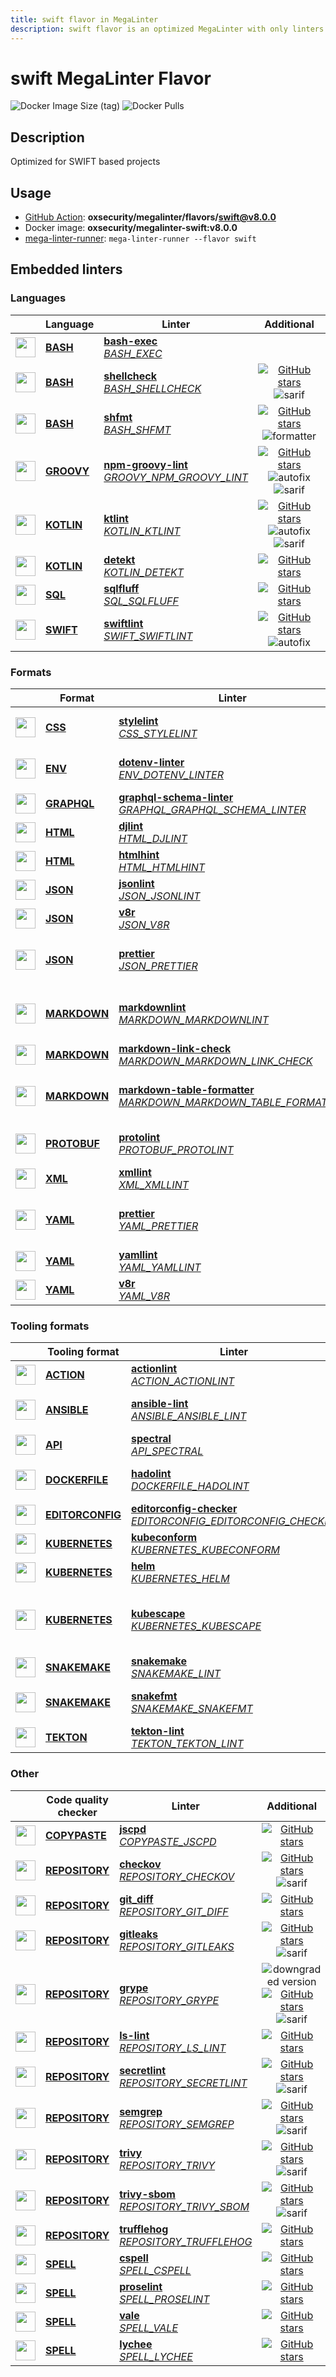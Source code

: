 ```yaml
---
title: swift flavor in MegaLinter
description: swift flavor is an optimized MegaLinter with only linters related to swift projects
---
```

# swift MegaLinter Flavor

![Docker Image Size (tag)](https://img.shields.io/docker/image-size/oxsecurity/megalinter-swift/v8.0.0)
![Docker Pulls](https://img.shields.io/docker/pulls/oxsecurity/megalinter-swift)

## Description

Optimized for SWIFT based projects

## Usage

- [GitHub Action](https://megalinter.io/8.0.0/installation/#github-action): **oxsecurity/megalinter/flavors/swift@v8.0.0**
- Docker image: **oxsecurity/megalinter-swift:v8.0.0**
- [mega-linter-runner](https://megalinter.io/8.0.0/mega-linter-runner/): `mega-linter-runner --flavor swift`

## Embedded linters

### Languages

|                                                                             <!-- -->                                                                             | Language                                                      | Linter                                                                                                                                                                                 |                                                                                                                     Additional                                                                                                                      |
|:----------------------------------------------------------------------------------------------------------------------------------------------------------------:|---------------------------------------------------------------|----------------------------------------------------------------------------------------------------------------------------------------------------------------------------------------|:---------------------------------------------------------------------------------------------------------------------------------------------------------------------------------------------------------------------------------------------------:|
|  <img src="https://github.com/oxsecurity/megalinter/raw/main/docs/assets/icons/bash.ico" alt="" height="32px" class="megalinter-icon"></a> <!-- linter-icon -->  | [**BASH**](https://megalinter.io/8.0.0/descriptors/bash/)     | [**bash-exec**](https://megalinter.io/8.0.0/descriptors/bash_bash_exec/)<br/>[_BASH_EXEC_](https://megalinter.io/8.0.0/descriptors/bash_bash_exec/)                                    |                                                                                                                                                                                                                                                     |
|  <img src="https://github.com/oxsecurity/megalinter/raw/main/docs/assets/icons/bash.ico" alt="" height="32px" class="megalinter-icon"></a> <!-- linter-icon -->  | [**BASH**](https://megalinter.io/8.0.0/descriptors/bash/)     | [**shellcheck**](https://megalinter.io/8.0.0/descriptors/bash_shellcheck/)<br/>[_BASH_SHELLCHECK_](https://megalinter.io/8.0.0/descriptors/bash_shellcheck/)                           |                                [![GitHub stars](https://img.shields.io/github/stars/koalaman/shellcheck?cacheSeconds=3600)](https://github.com/koalaman/shellcheck) ![sarif](https://shields.io/badge/-SARIF-orange)                                |
|  <img src="https://github.com/oxsecurity/megalinter/raw/main/docs/assets/icons/bash.ico" alt="" height="32px" class="megalinter-icon"></a> <!-- linter-icon -->  | [**BASH**](https://megalinter.io/8.0.0/descriptors/bash/)     | [**shfmt**](https://megalinter.io/8.0.0/descriptors/bash_shfmt/)<br/>[_BASH_SHFMT_](https://megalinter.io/8.0.0/descriptors/bash_shfmt/)                                               |                                        [![GitHub stars](https://img.shields.io/github/stars/mvdan/sh?cacheSeconds=3600)](https://github.com/mvdan/sh) ![formatter](https://shields.io/badge/-format-yellow)                                         |
| <img src="https://github.com/oxsecurity/megalinter/raw/main/docs/assets/icons/groovy.ico" alt="" height="32px" class="megalinter-icon"></a> <!-- linter-icon --> | [**GROOVY**](https://megalinter.io/8.0.0/descriptors/groovy/) | [**npm-groovy-lint**](https://megalinter.io/8.0.0/descriptors/groovy_npm_groovy_lint/)<br/>[_GROOVY_NPM_GROOVY_LINT_](https://megalinter.io/8.0.0/descriptors/groovy_npm_groovy_lint/) | [![GitHub stars](https://img.shields.io/github/stars/nvuillam/npm-groovy-lint?cacheSeconds=3600)](https://github.com/nvuillam/npm-groovy-lint) ![autofix](https://shields.io/badge/-autofix-green) ![sarif](https://shields.io/badge/-SARIF-orange) |
| <img src="https://github.com/oxsecurity/megalinter/raw/main/docs/assets/icons/kotlin.ico" alt="" height="32px" class="megalinter-icon"></a> <!-- linter-icon --> | [**KOTLIN**](https://megalinter.io/8.0.0/descriptors/kotlin/) | [**ktlint**](https://megalinter.io/8.0.0/descriptors/kotlin_ktlint/)<br/>[_KOTLIN_KTLINT_](https://megalinter.io/8.0.0/descriptors/kotlin_ktlint/)                                     |         [![GitHub stars](https://img.shields.io/github/stars/pinterest/ktlint?cacheSeconds=3600)](https://github.com/pinterest/ktlint) ![autofix](https://shields.io/badge/-autofix-green) ![sarif](https://shields.io/badge/-SARIF-orange)         |
| <img src="https://github.com/oxsecurity/megalinter/raw/main/docs/assets/icons/kotlin.ico" alt="" height="32px" class="megalinter-icon"></a> <!-- linter-icon --> | [**KOTLIN**](https://megalinter.io/8.0.0/descriptors/kotlin/) | [**detekt**](https://megalinter.io/8.0.0/descriptors/kotlin_detekt/)<br/>[_KOTLIN_DETEKT_](https://megalinter.io/8.0.0/descriptors/kotlin_detekt/)                                     |                                                              [![GitHub stars](https://img.shields.io/github/stars/detekt/detekt?cacheSeconds=3600)](https://github.com/detekt/detekt)                                                               |
|  <img src="https://github.com/oxsecurity/megalinter/raw/main/docs/assets/icons/sql.ico" alt="" height="32px" class="megalinter-icon"></a> <!-- linter-icon -->   | [**SQL**](https://megalinter.io/8.0.0/descriptors/sql/)       | [**sqlfluff**](https://megalinter.io/8.0.0/descriptors/sql_sqlfluff/)<br/>[_SQL_SQLFLUFF_](https://megalinter.io/8.0.0/descriptors/sql_sqlfluff/)                                      |                                                          [![GitHub stars](https://img.shields.io/github/stars/sqlfluff/sqlfluff?cacheSeconds=3600)](https://github.com/sqlfluff/sqlfluff)                                                           |
| <img src="https://github.com/oxsecurity/megalinter/raw/main/docs/assets/icons/swift.ico" alt="" height="32px" class="megalinter-icon"></a> <!-- linter-icon -->  | [**SWIFT**](https://megalinter.io/8.0.0/descriptors/swift/)   | [**swiftlint**](https://megalinter.io/8.0.0/descriptors/swift_swiftlint/)<br/>[_SWIFT_SWIFTLINT_](https://megalinter.io/8.0.0/descriptors/swift_swiftlint/)                            |                                  [![GitHub stars](https://img.shields.io/github/stars/realm/SwiftLint?cacheSeconds=3600)](https://github.com/realm/SwiftLint) ![autofix](https://shields.io/badge/-autofix-green)                                   |

### Formats

|                                                                              <!-- -->                                                                              | Format                                                            | Linter                                                                                                                                                                                                                           |                                                                                                       Additional                                                                                                       |
|:------------------------------------------------------------------------------------------------------------------------------------------------------------------:|-------------------------------------------------------------------|----------------------------------------------------------------------------------------------------------------------------------------------------------------------------------------------------------------------------------|:----------------------------------------------------------------------------------------------------------------------------------------------------------------------------------------------------------------------:|
|   <img src="https://github.com/oxsecurity/megalinter/raw/main/docs/assets/icons/css.ico" alt="" height="32px" class="megalinter-icon"></a> <!-- linter-icon -->    | [**CSS**](https://megalinter.io/8.0.0/descriptors/css/)           | [**stylelint**](https://megalinter.io/8.0.0/descriptors/css_stylelint/)<br/>[_CSS_STYLELINT_](https://megalinter.io/8.0.0/descriptors/css_stylelint/)                                                                            |                [![GitHub stars](https://img.shields.io/github/stars/stylelint/stylelint?cacheSeconds=3600)](https://github.com/stylelint/stylelint) ![autofix](https://shields.io/badge/-autofix-green)                |
|   <img src="https://github.com/oxsecurity/megalinter/raw/main/docs/assets/icons/env.ico" alt="" height="32px" class="megalinter-icon"></a> <!-- linter-icon -->    | [**ENV**](https://megalinter.io/8.0.0/descriptors/env/)           | [**dotenv-linter**](https://megalinter.io/8.0.0/descriptors/env_dotenv_linter/)<br/>[_ENV_DOTENV_LINTER_](https://megalinter.io/8.0.0/descriptors/env_dotenv_linter/)                                                            |        [![GitHub stars](https://img.shields.io/github/stars/dotenv-linter/dotenv-linter?cacheSeconds=3600)](https://github.com/dotenv-linter/dotenv-linter) ![autofix](https://shields.io/badge/-autofix-green)        |
| <img src="https://github.com/oxsecurity/megalinter/raw/main/docs/assets/icons/graphql.ico" alt="" height="32px" class="megalinter-icon"></a> <!-- linter-icon -->  | [**GRAPHQL**](https://megalinter.io/8.0.0/descriptors/graphql/)   | [**graphql-schema-linter**](https://megalinter.io/8.0.0/descriptors/graphql_graphql_schema_linter/)<br/>[_GRAPHQL_GRAPHQL_SCHEMA_LINTER_](https://megalinter.io/8.0.0/descriptors/graphql_graphql_schema_linter/)                |                               [![GitHub stars](https://img.shields.io/github/stars/cjoudrey/graphql-schema-linter?cacheSeconds=3600)](https://github.com/cjoudrey/graphql-schema-linter)                               |
|   <img src="https://github.com/oxsecurity/megalinter/raw/main/docs/assets/icons/html.ico" alt="" height="32px" class="megalinter-icon"></a> <!-- linter-icon -->   | [**HTML**](https://megalinter.io/8.0.0/descriptors/html/)         | [**djlint**](https://megalinter.io/8.0.0/descriptors/html_djlint/)<br/>[_HTML_DJLINT_](https://megalinter.io/8.0.0/descriptors/html_djlint/)                                                                                     |                                  [![GitHub stars](https://img.shields.io/github/stars/Riverside-Healthcare/djlint?cacheSeconds=3600)](https://github.com/Riverside-Healthcare/djlint)                                  |
|   <img src="https://github.com/oxsecurity/megalinter/raw/main/docs/assets/icons/html.ico" alt="" height="32px" class="megalinter-icon"></a> <!-- linter-icon -->   | [**HTML**](https://megalinter.io/8.0.0/descriptors/html/)         | [**htmlhint**](https://megalinter.io/8.0.0/descriptors/html_htmlhint/)<br/>[_HTML_HTMLHINT_](https://megalinter.io/8.0.0/descriptors/html_htmlhint/)                                                                             |                                            [![GitHub stars](https://img.shields.io/github/stars/htmlhint/HTMLHint?cacheSeconds=3600)](https://github.com/htmlhint/HTMLHint)                                            |
|   <img src="https://github.com/oxsecurity/megalinter/raw/main/docs/assets/icons/json.ico" alt="" height="32px" class="megalinter-icon"></a> <!-- linter-icon -->   | [**JSON**](https://megalinter.io/8.0.0/descriptors/json/)         | [**jsonlint**](https://megalinter.io/8.0.0/descriptors/json_jsonlint/)<br/>[_JSON_JSONLINT_](https://megalinter.io/8.0.0/descriptors/json_jsonlint/)                                                                             |                                             [![GitHub stars](https://img.shields.io/github/stars/prantlf/jsonlint?cacheSeconds=3600)](https://github.com/prantlf/jsonlint)                                             |
|   <img src="https://github.com/oxsecurity/megalinter/raw/main/docs/assets/icons/json.ico" alt="" height="32px" class="megalinter-icon"></a> <!-- linter-icon -->   | [**JSON**](https://megalinter.io/8.0.0/descriptors/json/)         | [**v8r**](https://megalinter.io/8.0.0/descriptors/json_v8r/)<br/>[_JSON_V8R_](https://megalinter.io/8.0.0/descriptors/json_v8r/)                                                                                                 |                                                 [![GitHub stars](https://img.shields.io/github/stars/chris48s/v8r?cacheSeconds=3600)](https://github.com/chris48s/v8r)                                                 |
|   <img src="https://github.com/oxsecurity/megalinter/raw/main/docs/assets/icons/json.ico" alt="" height="32px" class="megalinter-icon"></a> <!-- linter-icon -->   | [**JSON**](https://megalinter.io/8.0.0/descriptors/json/)         | [**prettier**](https://megalinter.io/8.0.0/descriptors/json_prettier/)<br/>[_JSON_PRETTIER_](https://megalinter.io/8.0.0/descriptors/json_prettier/)                                                                             |                 [![GitHub stars](https://img.shields.io/github/stars/prettier/prettier?cacheSeconds=3600)](https://github.com/prettier/prettier) ![formatter](https://shields.io/badge/-format-yellow)                 |
| <img src="https://github.com/oxsecurity/megalinter/raw/main/docs/assets/icons/markdown.ico" alt="" height="32px" class="megalinter-icon"></a> <!-- linter-icon --> | [**MARKDOWN**](https://megalinter.io/8.0.0/descriptors/markdown/) | [**markdownlint**](https://megalinter.io/8.0.0/descriptors/markdown_markdownlint/)<br/>[_MARKDOWN_MARKDOWNLINT_](https://megalinter.io/8.0.0/descriptors/markdown_markdownlint/)                                                 |           [![GitHub stars](https://img.shields.io/github/stars/DavidAnson/markdownlint?cacheSeconds=3600)](https://github.com/DavidAnson/markdownlint) ![formatter](https://shields.io/badge/-format-yellow)           |
| <img src="https://github.com/oxsecurity/megalinter/raw/main/docs/assets/icons/markdown.ico" alt="" height="32px" class="megalinter-icon"></a> <!-- linter-icon --> | [**MARKDOWN**](https://megalinter.io/8.0.0/descriptors/markdown/) | [**markdown-link-check**](https://megalinter.io/8.0.0/descriptors/markdown_markdown_link_check/)<br/>[_MARKDOWN_MARKDOWN_LINK_CHECK_](https://megalinter.io/8.0.0/descriptors/markdown_markdown_link_check/)                     |                                    [![GitHub stars](https://img.shields.io/github/stars/tcort/markdown-link-check?cacheSeconds=3600)](https://github.com/tcort/markdown-link-check)                                    |
| <img src="https://github.com/oxsecurity/megalinter/raw/main/docs/assets/icons/markdown.ico" alt="" height="32px" class="megalinter-icon"></a> <!-- linter-icon --> | [**MARKDOWN**](https://megalinter.io/8.0.0/descriptors/markdown/) | [**markdown-table-formatter**](https://megalinter.io/8.0.0/descriptors/markdown_markdown_table_formatter/)<br/>[_MARKDOWN_MARKDOWN_TABLE_FORMATTER_](https://megalinter.io/8.0.0/descriptors/markdown_markdown_table_formatter/) | [![GitHub stars](https://img.shields.io/github/stars/nvuillam/markdown-table-formatter?cacheSeconds=3600)](https://github.com/nvuillam/markdown-table-formatter) ![formatter](https://shields.io/badge/-format-yellow) |
| <img src="https://github.com/oxsecurity/megalinter/raw/main/docs/assets/icons/protobuf.ico" alt="" height="32px" class="megalinter-icon"></a> <!-- linter-icon --> | [**PROTOBUF**](https://megalinter.io/8.0.0/descriptors/protobuf/) | [**protolint**](https://megalinter.io/8.0.0/descriptors/protobuf_protolint/)<br/>[_PROTOBUF_PROTOLINT_](https://megalinter.io/8.0.0/descriptors/protobuf_protolint/)                                                             |                [![GitHub stars](https://img.shields.io/github/stars/yoheimuta/protolint?cacheSeconds=3600)](https://github.com/yoheimuta/protolint) ![autofix](https://shields.io/badge/-autofix-green)                |
|   <img src="https://github.com/oxsecurity/megalinter/raw/main/docs/assets/icons/xml.ico" alt="" height="32px" class="megalinter-icon"></a> <!-- linter-icon -->    | [**XML**](https://megalinter.io/8.0.0/descriptors/xml/)           | [**xmllint**](https://megalinter.io/8.0.0/descriptors/xml_xmllint/)<br/>[_XML_XMLLINT_](https://megalinter.io/8.0.0/descriptors/xml_xmllint/)                                                                                    |                                                                                  ![autofix](https://shields.io/badge/-autofix-green)                                                                                   |
|   <img src="https://github.com/oxsecurity/megalinter/raw/main/docs/assets/icons/yaml.ico" alt="" height="32px" class="megalinter-icon"></a> <!-- linter-icon -->   | [**YAML**](https://megalinter.io/8.0.0/descriptors/yaml/)         | [**prettier**](https://megalinter.io/8.0.0/descriptors/yaml_prettier/)<br/>[_YAML_PRETTIER_](https://megalinter.io/8.0.0/descriptors/yaml_prettier/)                                                                             |                 [![GitHub stars](https://img.shields.io/github/stars/prettier/prettier?cacheSeconds=3600)](https://github.com/prettier/prettier) ![formatter](https://shields.io/badge/-format-yellow)                 |
|   <img src="https://github.com/oxsecurity/megalinter/raw/main/docs/assets/icons/yaml.ico" alt="" height="32px" class="megalinter-icon"></a> <!-- linter-icon -->   | [**YAML**](https://megalinter.io/8.0.0/descriptors/yaml/)         | [**yamllint**](https://megalinter.io/8.0.0/descriptors/yaml_yamllint/)<br/>[_YAML_YAMLLINT_](https://megalinter.io/8.0.0/descriptors/yaml_yamllint/)                                                                             |                                         [![GitHub stars](https://img.shields.io/github/stars/adrienverge/yamllint?cacheSeconds=3600)](https://github.com/adrienverge/yamllint)                                         |
|   <img src="https://github.com/oxsecurity/megalinter/raw/main/docs/assets/icons/yaml.ico" alt="" height="32px" class="megalinter-icon"></a> <!-- linter-icon -->   | [**YAML**](https://megalinter.io/8.0.0/descriptors/yaml/)         | [**v8r**](https://megalinter.io/8.0.0/descriptors/yaml_v8r/)<br/>[_YAML_V8R_](https://megalinter.io/8.0.0/descriptors/yaml_v8r/)                                                                                                 |                                                 [![GitHub stars](https://img.shields.io/github/stars/chris48s/v8r?cacheSeconds=3600)](https://github.com/chris48s/v8r)                                                 |

### Tooling formats

|                                                                                <!-- -->                                                                                | Tooling format                                                            | Linter                                                                                                                                                                                                                       |                                                                                                                             Additional                                                                                                                             |
|:----------------------------------------------------------------------------------------------------------------------------------------------------------------------:|---------------------------------------------------------------------------|------------------------------------------------------------------------------------------------------------------------------------------------------------------------------------------------------------------------------|:------------------------------------------------------------------------------------------------------------------------------------------------------------------------------------------------------------------------------------------------------------------:|
|   <img src="https://github.com/oxsecurity/megalinter/raw/main/docs/assets/icons/default.ico" alt="" height="32px" class="megalinter-icon"></a> <!-- linter-icon -->    | [**ACTION**](https://megalinter.io/8.0.0/descriptors/action/)             | [**actionlint**](https://megalinter.io/8.0.0/descriptors/action_actionlint/)<br/>[_ACTION_ACTIONLINT_](https://megalinter.io/8.0.0/descriptors/action_actionlint/)                                                           |                                                                   [![GitHub stars](https://img.shields.io/github/stars/rhysd/actionlint?cacheSeconds=3600)](https://github.com/rhysd/actionlint)                                                                   |
|   <img src="https://github.com/oxsecurity/megalinter/raw/main/docs/assets/icons/ansible.ico" alt="" height="32px" class="megalinter-icon"></a> <!-- linter-icon -->    | [**ANSIBLE**](https://megalinter.io/8.0.0/descriptors/ansible/)           | [**ansible-lint**](https://megalinter.io/8.0.0/descriptors/ansible_ansible_lint/)<br/>[_ANSIBLE_ANSIBLE_LINT_](https://megalinter.io/8.0.0/descriptors/ansible_ansible_lint/)                                                |                                      [![GitHub stars](https://img.shields.io/github/stars/ansible/ansible-lint?cacheSeconds=3600)](https://github.com/ansible/ansible-lint) ![sarif](https://shields.io/badge/-SARIF-orange)                                       |
|   <img src="https://github.com/oxsecurity/megalinter/raw/main/docs/assets/icons/default.ico" alt="" height="32px" class="megalinter-icon"></a> <!-- linter-icon -->    | [**API**](https://megalinter.io/8.0.0/descriptors/api/)                   | [**spectral**](https://megalinter.io/8.0.0/descriptors/api_spectral/)<br/>[_API_SPECTRAL_](https://megalinter.io/8.0.0/descriptors/api_spectral/)                                                                            |                                                               [![GitHub stars](https://img.shields.io/github/stars/stoplightio/spectral?cacheSeconds=3600)](https://github.com/stoplightio/spectral)                                                               |
|  <img src="https://github.com/oxsecurity/megalinter/raw/main/docs/assets/icons/dockerfile.ico" alt="" height="32px" class="megalinter-icon"></a> <!-- linter-icon -->  | [**DOCKERFILE**](https://megalinter.io/8.0.0/descriptors/dockerfile/)     | [**hadolint**](https://megalinter.io/8.0.0/descriptors/dockerfile_hadolint/)<br/>[_DOCKERFILE_HADOLINT_](https://megalinter.io/8.0.0/descriptors/dockerfile_hadolint/)                                                       |                                         [![GitHub stars](https://img.shields.io/github/stars/hadolint/hadolint?cacheSeconds=3600)](https://github.com/hadolint/hadolint) ![sarif](https://shields.io/badge/-SARIF-orange)                                          |
| <img src="https://github.com/oxsecurity/megalinter/raw/main/docs/assets/icons/editorconfig.ico" alt="" height="32px" class="megalinter-icon"></a> <!-- linter-icon --> | [**EDITORCONFIG**](https://megalinter.io/8.0.0/descriptors/editorconfig/) | [**editorconfig-checker**](https://megalinter.io/8.0.0/descriptors/editorconfig_editorconfig_checker/)<br/>[_EDITORCONFIG_EDITORCONFIG_CHECKER_](https://megalinter.io/8.0.0/descriptors/editorconfig_editorconfig_checker/) |                                          [![GitHub stars](https://img.shields.io/github/stars/editorconfig-checker/editorconfig-checker?cacheSeconds=3600)](https://github.com/editorconfig-checker/editorconfig-checker)                                          |
|  <img src="https://github.com/oxsecurity/megalinter/raw/main/docs/assets/icons/kubernetes.ico" alt="" height="32px" class="megalinter-icon"></a> <!-- linter-icon -->  | [**KUBERNETES**](https://megalinter.io/8.0.0/descriptors/kubernetes/)     | [**kubeconform**](https://megalinter.io/8.0.0/descriptors/kubernetes_kubeconform/)<br/>[_KUBERNETES_KUBECONFORM_](https://megalinter.io/8.0.0/descriptors/kubernetes_kubeconform/)                                           |                                                                  [![GitHub stars](https://img.shields.io/github/stars/yannh/kubeconform?cacheSeconds=3600)](https://github.com/yannh/kubeconform)                                                                  |
|  <img src="https://github.com/oxsecurity/megalinter/raw/main/docs/assets/icons/kubernetes.ico" alt="" height="32px" class="megalinter-icon"></a> <!-- linter-icon -->  | [**KUBERNETES**](https://megalinter.io/8.0.0/descriptors/kubernetes/)     | [**helm**](https://megalinter.io/8.0.0/descriptors/kubernetes_helm/)<br/>[_KUBERNETES_HELM_](https://megalinter.io/8.0.0/descriptors/kubernetes_helm/)                                                                       |                                                                          [![GitHub stars](https://img.shields.io/github/stars/helm/helm?cacheSeconds=3600)](https://github.com/helm/helm)                                                                          |
|  <img src="https://github.com/oxsecurity/megalinter/raw/main/docs/assets/icons/kubernetes.ico" alt="" height="32px" class="megalinter-icon"></a> <!-- linter-icon -->  | [**KUBERNETES**](https://megalinter.io/8.0.0/descriptors/kubernetes/)     | [**kubescape**](https://megalinter.io/8.0.0/descriptors/kubernetes_kubescape/)<br/>[_KUBERNETES_KUBESCAPE_](https://megalinter.io/8.0.0/descriptors/kubernetes_kubescape/)                                                   | ![downgraded version](https://shields.io/badge/-downgraded%20version-orange) [![GitHub stars](https://img.shields.io/github/stars/kubescape/kubescape?cacheSeconds=3600)](https://github.com/kubescape/kubescape) ![sarif](https://shields.io/badge/-SARIF-orange) |
|  <img src="https://github.com/oxsecurity/megalinter/raw/main/docs/assets/icons/snakemake.ico" alt="" height="32px" class="megalinter-icon"></a> <!-- linter-icon -->   | [**SNAKEMAKE**](https://megalinter.io/8.0.0/descriptors/snakemake/)       | [**snakemake**](https://megalinter.io/8.0.0/descriptors/snakemake_snakemake/)<br/>[_SNAKEMAKE_LINT_](https://megalinter.io/8.0.0/descriptors/snakemake_snakemake/)                                                           |                                                                [![GitHub stars](https://img.shields.io/github/stars/snakemake/snakemake?cacheSeconds=3600)](https://github.com/snakemake/snakemake)                                                                |
|  <img src="https://github.com/oxsecurity/megalinter/raw/main/docs/assets/icons/snakemake.ico" alt="" height="32px" class="megalinter-icon"></a> <!-- linter-icon -->   | [**SNAKEMAKE**](https://megalinter.io/8.0.0/descriptors/snakemake/)       | [**snakefmt**](https://megalinter.io/8.0.0/descriptors/snakemake_snakefmt/)<br/>[_SNAKEMAKE_SNAKEFMT_](https://megalinter.io/8.0.0/descriptors/snakemake_snakefmt/)                                                          |                                      [![GitHub stars](https://img.shields.io/github/stars/snakemake/snakefmt?cacheSeconds=3600)](https://github.com/snakemake/snakefmt) ![formatter](https://shields.io/badge/-format-yellow)                                      |
|    <img src="https://github.com/oxsecurity/megalinter/raw/main/docs/assets/icons/tekton.ico" alt="" height="32px" class="megalinter-icon"></a> <!-- linter-icon -->    | [**TEKTON**](https://megalinter.io/8.0.0/descriptors/tekton/)             | [**tekton-lint**](https://megalinter.io/8.0.0/descriptors/tekton_tekton_lint/)<br/>[_TEKTON_TEKTON_LINT_](https://megalinter.io/8.0.0/descriptors/tekton_tekton_lint/)                                                       |                                                                    [![GitHub stars](https://img.shields.io/github/stars/IBM/tekton-lint?cacheSeconds=3600)](https://github.com/IBM/tekton-lint)                                                                    |

### Other

|                                                                              <!-- -->                                                                               | Code quality checker                                                  | Linter                                                                                                                                                                         |                                                                                                                       Additional                                                                                                                       |
|:-------------------------------------------------------------------------------------------------------------------------------------------------------------------:|-----------------------------------------------------------------------|--------------------------------------------------------------------------------------------------------------------------------------------------------------------------------|:------------------------------------------------------------------------------------------------------------------------------------------------------------------------------------------------------------------------------------------------------:|
| <img src="https://github.com/oxsecurity/megalinter/raw/main/docs/assets/icons/copypaste.ico" alt="" height="32px" class="megalinter-icon"></a> <!-- linter-icon --> | [**COPYPASTE**](https://megalinter.io/8.0.0/descriptors/copypaste/)   | [**jscpd**](https://megalinter.io/8.0.0/descriptors/copypaste_jscpd/)<br/>[_COPYPASTE_JSCPD_](https://megalinter.io/8.0.0/descriptors/copypaste_jscpd/)                        |                                                             [![GitHub stars](https://img.shields.io/github/stars/kucherenko/jscpd?cacheSeconds=3600)](https://github.com/kucherenko/jscpd)                                                             |
|  <img src="https://github.com/oxsecurity/megalinter/raw/main/docs/assets/icons/default.ico" alt="" height="32px" class="megalinter-icon"></a> <!-- linter-icon -->  | [**REPOSITORY**](https://megalinter.io/8.0.0/descriptors/repository/) | [**checkov**](https://megalinter.io/8.0.0/descriptors/repository_checkov/)<br/>[_REPOSITORY_CHECKOV_](https://megalinter.io/8.0.0/descriptors/repository_checkov/)             |                                [![GitHub stars](https://img.shields.io/github/stars/bridgecrewio/checkov?cacheSeconds=3600)](https://github.com/bridgecrewio/checkov) ![sarif](https://shields.io/badge/-SARIF-orange)                                 |
|  <img src="https://github.com/oxsecurity/megalinter/raw/main/docs/assets/icons/default.ico" alt="" height="32px" class="megalinter-icon"></a> <!-- linter-icon -->  | [**REPOSITORY**](https://megalinter.io/8.0.0/descriptors/repository/) | [**git_diff**](https://megalinter.io/8.0.0/descriptors/repository_git_diff/)<br/>[_REPOSITORY_GIT_DIFF_](https://megalinter.io/8.0.0/descriptors/repository_git_diff/)         |                                                                      [![GitHub stars](https://img.shields.io/github/stars/git/git?cacheSeconds=3600)](https://github.com/git/git)                                                                      |
|  <img src="https://github.com/oxsecurity/megalinter/raw/main/docs/assets/icons/default.ico" alt="" height="32px" class="megalinter-icon"></a> <!-- linter-icon -->  | [**REPOSITORY**](https://megalinter.io/8.0.0/descriptors/repository/) | [**gitleaks**](https://megalinter.io/8.0.0/descriptors/repository_gitleaks/)<br/>[_REPOSITORY_GITLEAKS_](https://megalinter.io/8.0.0/descriptors/repository_gitleaks/)         |                                   [![GitHub stars](https://img.shields.io/github/stars/gitleaks/gitleaks?cacheSeconds=3600)](https://github.com/gitleaks/gitleaks) ![sarif](https://shields.io/badge/-SARIF-orange)                                    |
|  <img src="https://github.com/oxsecurity/megalinter/raw/main/docs/assets/icons/default.ico" alt="" height="32px" class="megalinter-icon"></a> <!-- linter-icon -->  | [**REPOSITORY**](https://megalinter.io/8.0.0/descriptors/repository/) | [**grype**](https://megalinter.io/8.0.0/descriptors/repository_grype/)<br/>[_REPOSITORY_GRYPE_](https://megalinter.io/8.0.0/descriptors/repository_grype/)                     | ![downgraded version](https://shields.io/badge/-downgraded%20version-orange) [![GitHub stars](https://img.shields.io/github/stars/anchore/grype?cacheSeconds=3600)](https://github.com/anchore/grype) ![sarif](https://shields.io/badge/-SARIF-orange) |
|  <img src="https://github.com/oxsecurity/megalinter/raw/main/docs/assets/icons/default.ico" alt="" height="32px" class="megalinter-icon"></a> <!-- linter-icon -->  | [**REPOSITORY**](https://megalinter.io/8.0.0/descriptors/repository/) | [**ls-lint**](https://megalinter.io/8.0.0/descriptors/repository_ls_lint/)<br/>[_REPOSITORY_LS_LINT_](https://megalinter.io/8.0.0/descriptors/repository_ls_lint/)             |                                                           [![GitHub stars](https://img.shields.io/github/stars/loeffel-io/ls-lint?cacheSeconds=3600)](https://github.com/loeffel-io/ls-lint)                                                           |
|  <img src="https://github.com/oxsecurity/megalinter/raw/main/docs/assets/icons/default.ico" alt="" height="32px" class="megalinter-icon"></a> <!-- linter-icon -->  | [**REPOSITORY**](https://megalinter.io/8.0.0/descriptors/repository/) | [**secretlint**](https://megalinter.io/8.0.0/descriptors/repository_secretlint/)<br/>[_REPOSITORY_SECRETLINT_](https://megalinter.io/8.0.0/descriptors/repository_secretlint/) |                               [![GitHub stars](https://img.shields.io/github/stars/secretlint/secretlint?cacheSeconds=3600)](https://github.com/secretlint/secretlint) ![sarif](https://shields.io/badge/-SARIF-orange)                                |
|  <img src="https://github.com/oxsecurity/megalinter/raw/main/docs/assets/icons/default.ico" alt="" height="32px" class="megalinter-icon"></a> <!-- linter-icon -->  | [**REPOSITORY**](https://megalinter.io/8.0.0/descriptors/repository/) | [**semgrep**](https://megalinter.io/8.0.0/descriptors/repository_semgrep/)<br/>[_REPOSITORY_SEMGREP_](https://megalinter.io/8.0.0/descriptors/repository_semgrep/)             |                                [![GitHub stars](https://img.shields.io/github/stars/returntocorp/semgrep?cacheSeconds=3600)](https://github.com/returntocorp/semgrep) ![sarif](https://shields.io/badge/-SARIF-orange)                                 |
|  <img src="https://github.com/oxsecurity/megalinter/raw/main/docs/assets/icons/default.ico" alt="" height="32px" class="megalinter-icon"></a> <!-- linter-icon -->  | [**REPOSITORY**](https://megalinter.io/8.0.0/descriptors/repository/) | [**trivy**](https://megalinter.io/8.0.0/descriptors/repository_trivy/)<br/>[_REPOSITORY_TRIVY_](https://megalinter.io/8.0.0/descriptors/repository_trivy/)                     |                                  [![GitHub stars](https://img.shields.io/github/stars/aquasecurity/trivy?cacheSeconds=3600)](https://github.com/aquasecurity/trivy) ![sarif](https://shields.io/badge/-SARIF-orange)                                   |
|  <img src="https://github.com/oxsecurity/megalinter/raw/main/docs/assets/icons/default.ico" alt="" height="32px" class="megalinter-icon"></a> <!-- linter-icon -->  | [**REPOSITORY**](https://megalinter.io/8.0.0/descriptors/repository/) | [**trivy-sbom**](https://megalinter.io/8.0.0/descriptors/repository_trivy_sbom/)<br/>[_REPOSITORY_TRIVY_SBOM_](https://megalinter.io/8.0.0/descriptors/repository_trivy_sbom/) |                                  [![GitHub stars](https://img.shields.io/github/stars/aquasecurity/trivy?cacheSeconds=3600)](https://github.com/aquasecurity/trivy) ![sarif](https://shields.io/badge/-SARIF-orange)                                   |
|  <img src="https://github.com/oxsecurity/megalinter/raw/main/docs/assets/icons/default.ico" alt="" height="32px" class="megalinter-icon"></a> <!-- linter-icon -->  | [**REPOSITORY**](https://megalinter.io/8.0.0/descriptors/repository/) | [**trufflehog**](https://megalinter.io/8.0.0/descriptors/repository_trufflehog/)<br/>[_REPOSITORY_TRUFFLEHOG_](https://megalinter.io/8.0.0/descriptors/repository_trufflehog/) |                                                   [![GitHub stars](https://img.shields.io/github/stars/trufflesecurity/trufflehog?cacheSeconds=3600)](https://github.com/trufflesecurity/trufflehog)                                                   |
|   <img src="https://github.com/oxsecurity/megalinter/raw/main/docs/assets/icons/spell.ico" alt="" height="32px" class="megalinter-icon"></a> <!-- linter-icon -->   | [**SPELL**](https://megalinter.io/8.0.0/descriptors/spell/)           | [**cspell**](https://megalinter.io/8.0.0/descriptors/spell_cspell/)<br/>[_SPELL_CSPELL_](https://megalinter.io/8.0.0/descriptors/spell_cspell/)                                |                                                    [![GitHub stars](https://img.shields.io/github/stars/streetsidesoftware/cspell?cacheSeconds=3600)](https://github.com/streetsidesoftware/cspell)                                                    |
|   <img src="https://github.com/oxsecurity/megalinter/raw/main/docs/assets/icons/spell.ico" alt="" height="32px" class="megalinter-icon"></a> <!-- linter-icon -->   | [**SPELL**](https://megalinter.io/8.0.0/descriptors/spell/)           | [**proselint**](https://megalinter.io/8.0.0/descriptors/spell_proselint/)<br/>[_SPELL_PROSELINT_](https://megalinter.io/8.0.0/descriptors/spell_proselint/)                    |                                                           [![GitHub stars](https://img.shields.io/github/stars/amperser/proselint?cacheSeconds=3600)](https://github.com/amperser/proselint)                                                           |
|   <img src="https://github.com/oxsecurity/megalinter/raw/main/docs/assets/icons/spell.ico" alt="" height="32px" class="megalinter-icon"></a> <!-- linter-icon -->   | [**SPELL**](https://megalinter.io/8.0.0/descriptors/spell/)           | [**vale**](https://megalinter.io/8.0.0/descriptors/spell_vale/)<br/>[_SPELL_VALE_](https://megalinter.io/8.0.0/descriptors/spell_vale/)                                        |                                                               [![GitHub stars](https://img.shields.io/github/stars/errata-ai/vale?cacheSeconds=3600)](https://github.com/errata-ai/vale)                                                               |
|   <img src="https://github.com/oxsecurity/megalinter/raw/main/docs/assets/icons/spell.ico" alt="" height="32px" class="megalinter-icon"></a> <!-- linter-icon -->   | [**SPELL**](https://megalinter.io/8.0.0/descriptors/spell/)           | [**lychee**](https://megalinter.io/8.0.0/descriptors/spell_lychee/)<br/>[_SPELL_LYCHEE_](https://megalinter.io/8.0.0/descriptors/spell_lychee/)                                |                                                           [![GitHub stars](https://img.shields.io/github/stars/lycheeverse/lychee?cacheSeconds=3600)](https://github.com/lycheeverse/lychee)                                                           |


